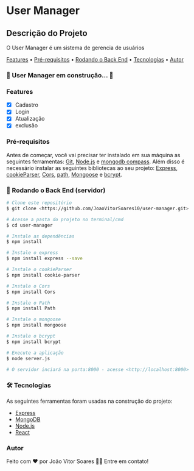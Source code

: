# User Manager

## Descrição do Projeto

O User Manager é um sistema de gerencia de usuários

<p>
 <a href="#Features">Features</a> •
 <a href="#Pré-requisitos">Pré-requisitos</a> • 
 <a href="#🎲 Rodando o Back End">Rodando o Back End</a> • 
 <a href="#🛠 Tecnologias">Tecnologias</a> • 
 <a href="#Autor">Autor</a>
</p>

### 🚧 User Manager em construção...  🚧

### Features

- [x] Cadastro
- [x] Login
- [x] Atualização
- [x] exclusão

### Pré-requisitos

Antes de começar, você vai precisar ter instalado em sua máquina as seguintes ferramentas:
[Git](https://git-scm.com), [Node.js](https://nodejs.org/en/) e [mongodb compass](https://www.mongodb.com/products/compass).
Além disso é necessário instalar as seguintes bibliotecas ao seu projeto:
[Express](https://expressjs.com/pt-br/), [cookieParser](https://www.npmjs.com/package/cookie-parser), [Cors](https://www.npmjs.com/package/cors), [path](https://www.npmjs.com/package/path),
[Mongoose](https://mongoosejs.com/) e [bcrypt](https://www.npmjs.com/package/bcrypt).

### 🎲 Rodando o Back End (servidor)

```bash
# Clone este repositório
$ git clone <https://github.com/JoaoVitorSoares10/user-manager.git>

# Acesse a pasta do projeto no terminal/cmd
$ cd user-manager

# Instale as dependências
$ npm install

# Instale o express
$ npm install express --save

# Instale o cookieParser
$ npm install cookie-parser

# Instale o Cors
$ npm install Cors

# Instale o Path
$ npm install Path

# Instale o mongoose
$ npm install mongoose

# Instale o bcrypt
$ npm install bcrypt

# Execute a aplicação 
$ node server.js

# O servidor inciará na porta:8000 - acesse <http://localhost:8000>
```

### 🛠 Tecnologias

As seguintes ferramentas foram usadas na construção do projeto:

- [Express](https://expressjs.com/pt-br/)
- [MongoDB](https://www.mongodb.com/)
- [Node.js](https://nodejs.org/en/)
- [React](https://pt-br.reactjs.org/)

### Autor

Feito com ❤️ por João Vitor Soares 👋🏽 Entre em contato!
